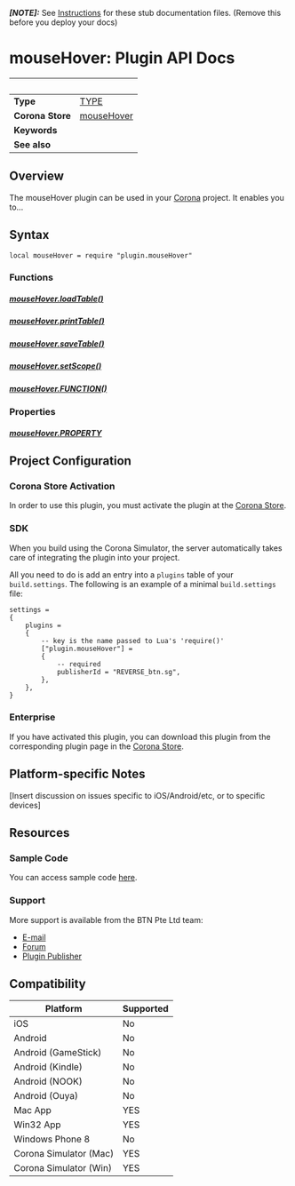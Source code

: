 __*[NOTE]:*__ See [Instructions](Instructions.markdown) for these stub documentation files. (Remove this before you deploy your docs)


# mouseHover: Plugin API Docs

|                      | &nbsp; 
| -------------------- | ---------------------------------------------------------------
| __Type__             | [TYPE](http://docs.coronalabs.com/api/type/Library.html)
| __Corona Store__     | [mouseHover](http://store.coronalabs.com/plugin/mouseHover)
| __Keywords__         | 
| __See also__         | 

## Overview

The mouseHover plugin can be used in your [Corona](https://coronalabs.com/products/corona-sdk/) project. It enables you to...


## Syntax

	local mouseHover = require "plugin.mouseHover"

### Functions

##### [mouseHover.loadTable()](loadTable.markdown)

##### [mouseHover.printTable()](printTable.markdown)

##### [mouseHover.saveTable()](saveTable.markdown)

##### [mouseHover.setScope()](setScope.markdown)

##### [mouseHover.FUNCTION()](FUNCTION.markdown)


### Properties

##### [mouseHover.PROPERTY](PROPERTY.markdown)

## Project Configuration

### Corona Store Activation

In order to use this plugin, you must activate the plugin at the [Corona Store](http://store.coronalabs.com/plugin/mouseHover).


### SDK

When you build using the Corona Simulator, the server automatically takes care of integrating the plugin into your project. 

All you need to do is add an entry into a `plugins` table of your `build.settings`. The following is an example of a minimal `build.settings` file:

``````
settings =
{
	plugins =
	{
		-- key is the name passed to Lua's 'require()'
		["plugin.mouseHover"] =
		{
			-- required
			publisherId = "REVERSE_btn.sg",
		},
	},		
}
``````

### Enterprise

If you have activated this plugin, you can download this plugin from the corresponding plugin page in the [Corona Store](http://store.coronalabs.com/plugin/mouseHover).


## Platform-specific Notes

[Insert discussion on issues specific to iOS/Android/etc, or to specific devices]


## Resources

### Sample Code

You can access sample code [here](SAMPLE_CODE_URL).

### Support

More support is available from the BTN Pte Ltd team:

* [E-mail](mailto://info@btn.sg)
* [Forum](http://btn.sg)
* [Plugin Publisher](http://btn.sg)


## Compatibility

| Platform                     | Supported
| ---------------------------- | ---------------------------- 
| iOS                          | No
| Android                      | No
| Android (GameStick)          | No
| Android (Kindle)             | No
| Android (NOOK)               | No
| Android (Ouya)               | No
| Mac App                      | YES
| Win32 App                    | YES
| Windows Phone 8              | No
| Corona Simulator (Mac)       | YES
| Corona Simulator (Win)       | YES

